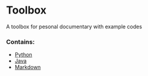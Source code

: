 # Toolbox

A toolbox for pesonal documentary with example codes

### Contains:
* [Python](python)
* [Java](java)
* [Markdown](markdown)
